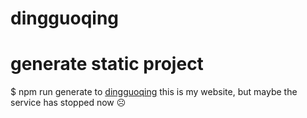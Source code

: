 # dingguoqing

# generate static project
$ npm run generate to [dingguoqing](http://dingguoqing.cn) this is my website, but maybe the service has stopped now ☹
